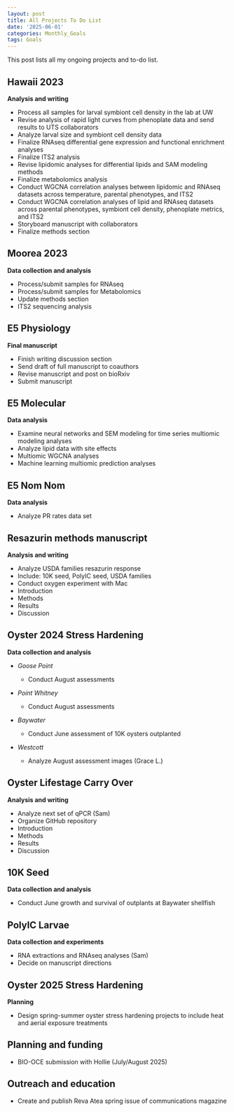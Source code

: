 ```yaml
---
layout: post
title: All Projects To Do List
date: '2025-06-01'
categories: Monthly_Goals
tags: Goals
---
```


This post lists all my ongoing projects and to-do list.  

## Hawaii 2023   
**Analysis and writing**   

- Process all samples for larval symbiont cell density in the lab at UW 
- Revise analysis of rapid light curves from phenoplate data and send results to UTS collaborators 
- Analyze larval size and symbiont cell density data 
- Finalize RNAseq differential gene expression and functional enrichment analyses 
- Finalize ITS2 analysis
- Revise lipidomic analyses for differential lipids and SAM modeling methods 
- Finalize metabolomics analysis 
- Conduct WGCNA correlation analyses between lipidomic and RNAseq datasets across temperature, parental phenotypes, and ITS2 
- Conduct WGCNA correlation analyses of lipid and RNAseq datasets across parental phenotypes, symbiont cell density, phenoplate metrics, and ITS2 
- Storyboard manuscript with collaborators 
- Finalize methods section 

## Moorea 2023   
**Data collection and analysis**   

- Process/submit samples for RNAseq
- Process/submit samples for Metabolomics
- Update methods section 
- ITS2 sequencing analysis

## E5 Physiology     
**Final manuscript**   

- Finish writing discussion section 
- Send draft of full manuscript to coauthors 
- Revise manuscript and post on bioRxiv 
- Submit manuscript

## E5 Molecular   
**Data analysis** 

- Examine neural networks and SEM modeling for time series multiomic modeling analyses 
- Analyze lipid data with site effects 
- Multiomic WGCNA analyses 
- Machine learning multiomic prediction analyses

## E5 Nom Nom   
**Data analysis** 

- Analyze PR rates data set 

## Resazurin methods manuscript   
**Analysis and writing** 

- Analyze USDA families resazurin response 
- Include: 10K seed, PolyIC seed, USDA families 
- Conduct oxygen experiment with Mac 
- Introduction
- Methods
- Results
- Discussion

## Oyster 2024 Stress Hardening   
**Data collection and analysis** 

- *Goose Point*
	- Conduct August assessments 
  
- *Point Whitney* 
	- Conduct August assessments  

- *Baywater* 
	- Conduct June assessment of 10K oysters outplanted

- *Westcott* 
	- Analyze August assessment images (Grace L.)

## Oyster Lifestage Carry Over 
**Analysis and writing** 

- Analyze next set of qPCR (Sam)
- Organize GitHub repository 
- Introduction 
- Methods 
- Results 
- Discussion 

## 10K Seed    
**Data collection and analysis**   

- Conduct June growth and survival of outplants at Baywater shellfish 

## PolyIC Larvae   
**Data collection and experiments**   
 
- RNA extractions and RNAseq analyses (Sam)
- Decide on manuscript directions 

## Oyster 2025 Stress Hardening   
**Planning**   

- Design spring-summer oyster stress hardening projects  to include heat and aerial exposure treatments

## Planning and funding    

- BIO-OCE submission with Hollie (July/August 2025)

## Outreach and education   

- Create and publish Reva Atea spring issue of communications magazine